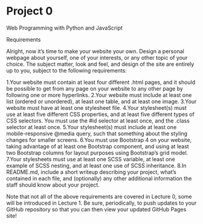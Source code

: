 # Project 0

Web Programming with Python and JavaScript

Requirements

Alright, now it’s time to make your website your own. Design a personal webpage about yourself, one of your interests, or any other topic of your choice. The subject matter, look and feel, and design of the site are entirely up to you, subject to the following requirements:

1.Your website must contain at least four different .html pages, and it should be possible to get from any page on your website to any other page by following one or more hyperlinks.
2.Your website must include at least one list (ordered or unordered), at least one table, and at least one image.
3.Your website must have at least one stylesheet file.
4.Your stylesheet(s) must use at least five different CSS properties, and at least five different types of CSS selectors. You must use the #id selector at least once, and the .class selector at least once.
5.Your stylesheet(s) must include at least one mobile-responsive @media query, such that something about the styling changes for smaller screens.
6.You must use Bootstrap 4 on your website, taking advantage of at least one Bootstrap component, and using at least two Bootstrap columns for layout purposes using Bootstrap’s grid model.
7.Your stylesheets must use at least one SCSS variable, at least one example of SCSS nesting, and at least one use of SCSS inheritance.
8.In README.md, include a short writeup describing your project, what’s contained in each file, and (optionally) any other additional information the staff should know about your project.

Note that not all of the above requirements are covered in Lecture 0, some will be introduced in Lecture 1. Be sure, periodically, to push updates to your GitHub repository so that you can then view your updated GitHub Pages site!
